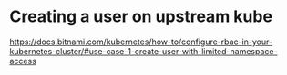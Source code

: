# Creating a user on upstream kube

https://docs.bitnami.com/kubernetes/how-to/configure-rbac-in-your-kubernetes-cluster/#use-case-1-create-user-with-limited-namespace-access
